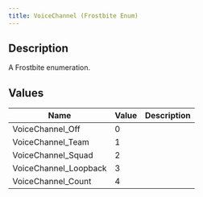 ```yaml
---
title: VoiceChannel (Frostbite Enum)
---
```

## Description

A Frostbite enumeration.

## Values

| Name                   | Value | Description |
| ---------------------- | ----- | ----------- |
| VoiceChannel\_Off      | 0     |             |
| VoiceChannel\_Team     | 1     |             |
| VoiceChannel\_Squad    | 2     |             |
| VoiceChannel\_Loopback | 3     |             |
| VoiceChannel\_Count    | 4     |             |
